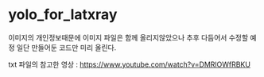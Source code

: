 # yolo_for_latxray

이미지의 개인정보때문에 이미지 파일은 함께 올리지않았으나 추후 다듬어서 수정할 예정
일단 만들어둔 코드만 미리 올린다.

txt 파일의 참고한 영상
: https://www.youtube.com/watch?v=DMRlOWfRBKU
